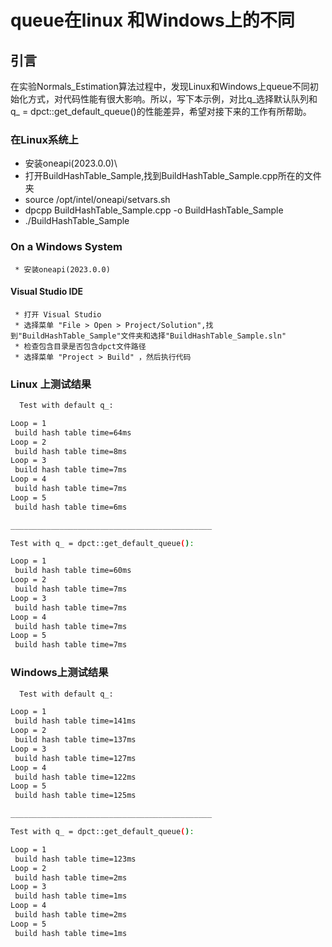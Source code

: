 # queue在linux 和Windows上的不同

## 引言
在实验Normals_Estimation算法过程中，发现Linux和Windows上queue不同初始化方式，对代码性能有很大影响。所以，写下本示例，对比q_选择默认队列和q_ = dpct::get_default_queue()的性能差异，希望对接下来的工作有所帮助。


### 在Linux系统上
* 安装oneapi(2023.0.0)\
* 打开BuildHashTable_Sample,找到BuildHashTable_Sample.cpp所在的文件夹
* source /opt/intel/oneapi/setvars.sh
* dpcpp BuildHashTable_Sample.cpp -o BuildHashTable_Sample
* ./BuildHashTable_Sample

### On a Windows System
     * 安装oneapi(2023.0.0)

#### Visual Studio IDE
     * 打开 Visual Studio
     * 选择菜单 "File > Open > Project/Solution",找到"BuildHashTable_Sample"文件夹和选择"BuildHashTable_Sample.sln"
     * 检查包含目录是否包含dpct文件路径
     * 选择菜单 "Project > Build" ，然后执行代码
     


### Linux 上测试结果
```bash
  Test with default q_:

Loop = 1
 build hash table time=64ms
Loop = 2
 build hash table time=8ms
Loop = 3
 build hash table time=7ms
Loop = 4
 build hash table time=7ms
Loop = 5
 build hash table time=6ms

_____________________________________________

Test with q_ = dpct::get_default_queue():

Loop = 1
 build hash table time=60ms
Loop = 2
 build hash table time=7ms
Loop = 3
 build hash table time=7ms
Loop = 4
 build hash table time=7ms
Loop = 5
 build hash table time=7ms

```
### Windows上测试结果

```bash
  Test with default q_:

Loop = 1
 build hash table time=141ms
Loop = 2
 build hash table time=137ms
Loop = 3
 build hash table time=127ms
Loop = 4
 build hash table time=122ms
Loop = 5
 build hash table time=125ms

_____________________________________________

Test with q_ = dpct::get_default_queue():

Loop = 1
 build hash table time=123ms
Loop = 2
 build hash table time=2ms
Loop = 3
 build hash table time=1ms
Loop = 4
 build hash table time=2ms
Loop = 5
 build hash table time=1ms

```




